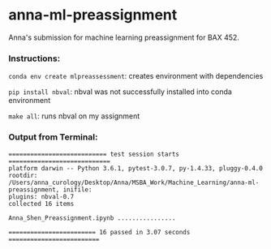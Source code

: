 # anna-ml-preassignment

Anna's submission for machine learning preassignment for BAX 452.


### Instructions:
`conda env create mlpreassessment`: creates environment with dependencies 

`pip install nbval`: nbval was not successfully installed into conda environment 

`make all`: runs nbval on my assignment


### Output from Terminal:
```
=========================== test session starts ============================
platform darwin -- Python 3.6.1, pytest-3.0.7, py-1.4.33, pluggy-0.4.0
rootdir: /Users/anna_curology/Desktop/Anna/MSBA_Work/Machine_Learning/anna-ml-preassignment, inifile:
plugins: nbval-0.7
collected 16 items 

Anna_Shen_Preassignment.ipynb ................

======================== 16 passed in 3.07 seconds =========================
```


